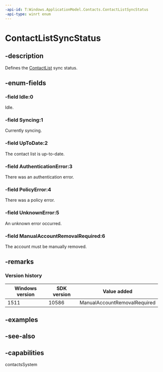 ```yaml
---
-api-id: T:Windows.ApplicationModel.Contacts.ContactListSyncStatus
-api-type: winrt enum
---
```


<!-- Enumeration syntax
public enum Windows.ApplicationModel.Contacts.ContactListSyncStatus : int
-->

# ContactListSyncStatus

## -description
Defines the [ContactList](contactlist.md) sync status.

## -enum-fields
### -field Idle:0
Idle.

### -field Syncing:1
Currently syncing.

### -field UpToDate:2
The contact list is up-to-date.

### -field AuthenticationError:3
There was an authentication error.

### -field PolicyError:4
There was a policy error.

### -field UnknownError:5
An unknown error occurred.

### -field ManualAccountRemovalRequired:6
The account must be manually removed.


## -remarks

### Version history

| Windows version | SDK version | Value added |
| -- | -- | -- |
| 1511 | 10586 | ManualAccountRemovalRequired |

## -examples

## -see-also
## -capabilities
contactsSystem
